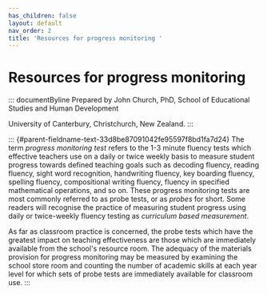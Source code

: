 ```yaml
---
has_children: false
layout: default
nav_order: 2
title: 'Resources for progress monitoring '
---
```

# Resources for progress monitoring 


::: documentByline
Prepared by John Church, PhD, School of Educational Studies and Human
Development

University of Canterbury, Christchurch, New Zealand.
:::

::: {#parent-fieldname-text-33d8be87091042fe95597f8bd1fa7d24}
The term *progress monitoring test* refers to the 1-3 minute fluency
tests which effective teachers use on a daily or twice weekly basis to
measure student progress towards defined teaching goals such as decoding
fluency, reading fluency, sight word recognition, handwriting fluency,
key boarding fluency, spelling fluency, compositional writing fluency,
fluency in specified mathematical operations, and so on. These progress
monitoring tests are most commonly referred to as probe tests, or as
*probes* for short. Some readers will recognise the practice of
measuring student progress using daily or twice-weekly fluency testing
as *curriculum based measurement*.

As far as classroom practice is concerned, the probe tests which have
the greatest impact on teaching effectiveness are those which are
immediately available from the school's resource room. The adequacy of
the materials provision for progress monitoring may be measured by
examining the school store room and counting the number of academic
skills at each year level for which sets of probe tests are immediately
available for classroom use.
:::

